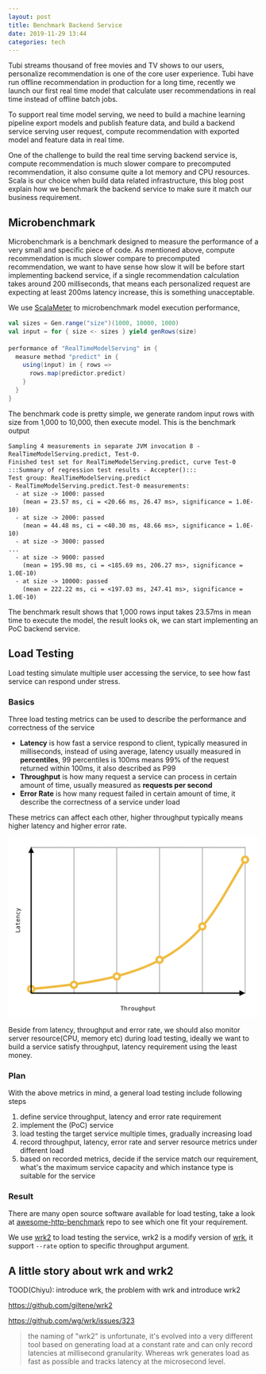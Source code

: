 ```yaml
---
layout: post
title: Benchmark Backend Service
date: 2019-11-29 13:44
categories: tech
---
```


Tubi streams thousand of free movies and TV shows to our users, personalize recommendation is one of the core user
 experience. Tubi have run offline recommendation in production for a long time, recently we launch our first real time
 model that calculate user recommendations in real time instead of offline batch jobs.

To support real time model serving, we need to build a machine learning pipeline export models and publish feature data,
 and build a backend service serving user request, compute recommendation with exported model and feature data in real 
 time.
 
One of the challenge to build the real time serving backend service is, compute recommendation is much slower compare 
 to precomputed recommendation, it also consume quite a lot memory and CPU resources. Scala is our choice when build 
 data related infrastructure, this blog post explain how we benchmark the backend service to make sure it match our 
 business requirement. 

## Microbenchmark

Microbenchmark is a benchmark designed to measure the performance of a very small and specific piece of code.
 As mentioned above, compute recommendation is much slower compare to precomputed recommendation, we want to have sense
 how slow it will be before start implementing backend service, if a single recommendation calculation takes around 
 200 milliseconds, that means each personalized request are expecting at least 200ms latency increase, this is something
 unacceptable.
 
We use [ScalaMeter](http://scalameter.github.io/) to microbenchmark model execution performance,

```scala
val sizes = Gen.range("size")(1000, 10000, 1000)
val input = for { size <- sizes } yield genRows(size)

performance of "RealTimeModelServing" in {
  measure method "predict" in {
    using(input) in { rows =>
      rows.map(predictor.predict)
    }
  }
}
```

The benchmark code is pretty simple, we generate random input rows with size from 1,000 to 10,000, then execute model.
This is the benchmark output

```
Sampling 4 measurements in separate JVM invocation 8 - RealTimeModelServing.predict, Test-0.
Finished test set for RealTimeModelServing.predict, curve Test-0
:::Summary of regression test results - Accepter():::
Test group: RealTimeModelServing.predict
- RealTimeModelServing.predict.Test-0 measurements:
  - at size -> 1000: passed
    (mean = 23.57 ms, ci = <20.66 ms, 26.47 ms>, significance = 1.0E-10)
  - at size -> 2000: passed
    (mean = 44.48 ms, ci = <40.30 ms, 48.66 ms>, significance = 1.0E-10)
  - at size -> 3000: passed
...
  - at size -> 9000: passed
    (mean = 195.98 ms, ci = <185.69 ms, 206.27 ms>, significance = 1.0E-10)
  - at size -> 10000: passed
    (mean = 222.22 ms, ci = <197.03 ms, 247.41 ms>, significance = 1.0E-10)
```

The benchmark result shows that 1,000 rows input takes 23.57ms in mean time to execute the model, 
 the result looks ok, we can start implementing an PoC backend service.

## Load Testing

Load testing simulate multiple user accessing the service, to see how fast service can respond under stress.

### Basics

Three load testing metrics can be used to describe the performance and correctness of the service

* **Latency** is how fast a service respond to client, typically measured in milliseconds, instead of using average, latency usually
 measured in **percentiles**, 99 percentiles is 100ms means 99% of the request returned within 100ms, it also described as P99
* **Throughput** is how many request a service can process in certain amount of time, usually measured as **requests per second** 
* **Error Rate** is how many request failed in certain amount of time, it describe the correctness of a service under load

These metrics can affect each other, higher throughput typically means higher latency and higher error rate.

![throughput-latency-graph](/assets/benchmark-backend-service/throughput-latency-graph.png)

Beside from latency, throughput and error rate, we should also monitor server resource(CPU, memory etc) during load testing, ideally
 we want to build a service satisfy throughput, latency requirement using the least money.

### Plan

With the above metrics in mind, a general load testing include following steps

1. define service throughput, latency and error rate requirement
1. implement the (PoC) service
1. load testing the target service multiple times, gradually increasing load
1. record throughput, latency, error rate and server resource metrics under different load
1. based on recorded metrics, decide if the service match our requirement, what's the 
 maximum service capacity and which instance type is suitable for the service

### Result

There are many open source software available for load testing, take a look at [awesome-http-benchmark](https://github.com/denji/awesome-http-benchmark)
 repo to see which one fit your requirement.

We use [wrk2](https://github.com/giltene/wrk2) to load testing the service, wrk2 is a modify version of [wrk](https://github.com/wg/wrk),
 it support `--rate` option to specific throughput argument.

 

## A little story about wrk and wrk2

TOOD(Chiyu): introduce wrk, the problem with wrk and introduce wrk2

https://github.com/giltene/wrk2

https://github.com/wg/wrk/issues/323

> the naming of "wrk2" is unfortunate, it's evolved into a very different tool based on generating load at a constant rate 
> and can only record latencies at millisecond granularity. Whereas wrk generates load as fast as possible and tracks latency 
> at the microsecond level.
